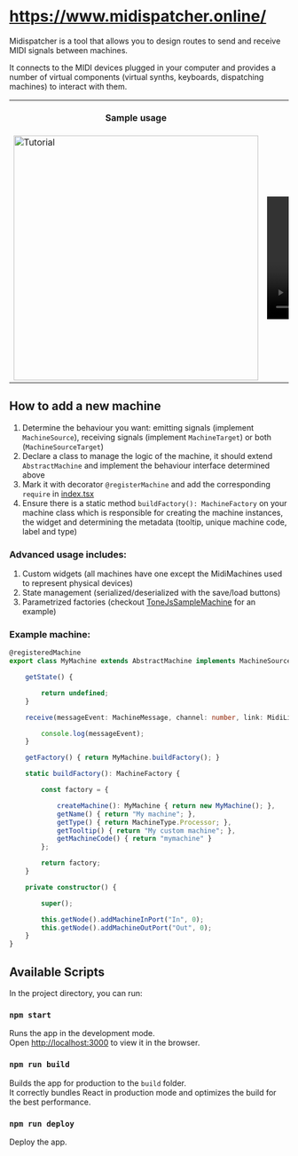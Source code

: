 # https://www.midispatcher.online/

Midispatcher is a tool that allows you to design routes to send and receive MIDI signals between machines.

It connects to the MIDI devices plugged in your computer and provides a number of virtual components (virtual synths, keyboards, dispatching machines) to interact with them.

<table>
<tr>
<th align="center">
<img width="441" height="1">
<p> 
Sample usage
</p>
</th>
<th align="center">
<img width="441" height="1">
<p> 
Connecting to physical device
</p>
</th>
</tr>
<tr>
<td>
    <img src="https://github.com/msarilar/midispatcher/assets/5569959/11a67a3c-074b-44bb-9bd4-be833dd6a470" alt="Tutorial" width="441"/>
</td>
<td>
<video src="https://github.com/msarilar/midispatcher/assets/5569959/f39f8e78-8530-4cd7-af7c-2e054147180d" width="441"/>
</td>
</tr>
</table>



## How to add a new machine

1. Determine the behaviour you want: emitting signals (implement `MachineSource`), receiving signals (implement `MachineTarget`) or both (`MachineSourceTarget`)
2. Declare a class to manage the logic of the machine, it should extend `AbstractMachine` and implement the behaviour interface determined above
3. Mark it with decorator `@registerMachine` and add the corresponding `require` in [index.tsx](src/index.tsx.tsx)
4. Ensure there is a static method `buildFactory(): MachineFactory` on your machine class which is responsible for creating the machine instances, the widget and determining the metadata (tooltip, unique machine code, label and type)

### Advanced usage includes:

1. Custom widgets (all machines have one except the MidiMachines used to represent physical devices)
2. State management (serialized/deserialized with the save/load buttons)
3. Parametrized factories (checkout [ToneJsSampleMachine](src/machines/ToneJsSampleMachine.tsx) for an example)

### Example machine:

```typescript
@registeredMachine
export class MyMachine extends AbstractMachine implements MachineSourceTarget {

    getState() {

        return undefined;
    }

    receive(messageEvent: MachineMessage, channel: number, link: MidiLinkModel): void {

        console.log(messageEvent);
    }

    getFactory() { return MyMachine.buildFactory(); }

    static buildFactory(): MachineFactory {

        const factory = {

            createMachine(): MyMachine { return new MyMachine(); },
            getName() { return "My machine"; },
            getType() { return MachineType.Processor; },
            getTooltip() { return "My custom machine"; },
            getMachineCode() { return "mymachine" }
        };

        return factory;
    }

    private constructor() {

        super();

        this.getNode().addMachineInPort("In", 0);
        this.getNode().addMachineOutPort("Out", 0);
    }
}
```

## Available Scripts

In the project directory, you can run:

### `npm start`

Runs the app in the development mode.\
Open [http://localhost:3000](http://localhost:3000) to view it in the browser.

### `npm run build`

Builds the app for production to the `build` folder.\
It correctly bundles React in production mode and optimizes the build for the best performance.

### `npm run deploy`

Deploy the app.
